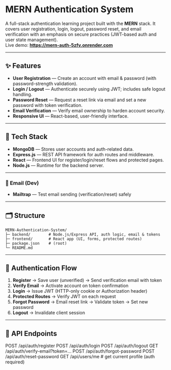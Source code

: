 # MERN Authentication System

A full-stack authentication learning project built with the **MERN** stack. It covers user registration, login, logout, password reset, and email verification with an emphasis on secure practices (JWT-based auth and user state management).  
Live demo: **https://mern-auth-5zfv.onrender.com**

---

## ✨ Features

- **User Registration** — Create an account with email & password (with password-strength validation).  
- **Login / Logout** — Authenticate securely using JWT; includes safe logout handling.  
- **Password Reset** — Request a reset link via email and set a new password with token verification.  
- **Email Verification** — Verify email ownership to harden account security.  
- **Responsive UI** — React-based, user-friendly interface.  

---

## 🧰 Tech Stack

- **MongoDB** — Stores user accounts and auth-related data.
- **Express.js** — REST API framework for auth routes and middleware.
- **React** — Frontend UI for register/login/reset flows and protected pages.
- **Node.js** — Runtime for the backend server.

---

### 📧 Email (Dev)
- **Mailtrap** — Test email sending (verification/reset) safely

---

## 🗂️ Structure

```
MERN-Authentication-System/
├─ backend/        # Node.js/Express API, auth logic, email & tokens
├─ frontend/       # React app (UI, forms, protected routes)
├─ package.json    # (root)
└─ README.md
```

---

## 🔐 Authentication Flow

1. **Register** → Save user (unverified) → Send verification email with token
2. **Verify Email** → Activate account on token confirmation
3. **Login** → Issue JWT (HTTP-only cookie or Authorization header)
4. **Protected Routes** → Verify JWT on each request
5. **Forgot Password** → Email reset link → Validate token → Set new password
6. **Logout** → Invalidate client session

---

## 🧪 API Endpoints

POST   /api/auth/register
POST   /api/auth/login
POST   /api/auth/logout
GET    /api/auth/verify-email?token=...
POST   /api/auth/forgot-password
POST   /api/auth/reset-password
GET    /api/users/me           # get current profile (auth required)
